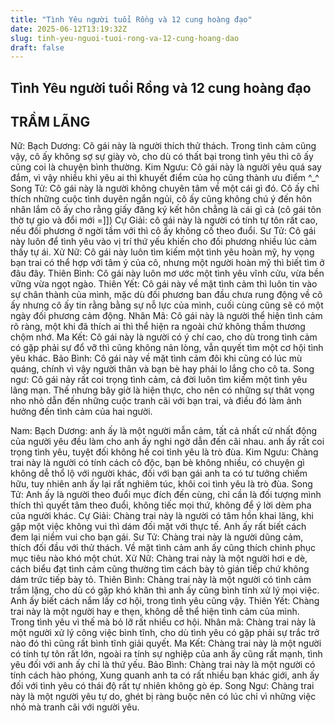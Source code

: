 ```yaml
---
title: "Tình Yêu người tuổi Rồng và 12 cung hoàng đạo"
date: 2025-06-12T13:19:32Z
slug: tinh-yeu-nguoi-tuoi-rong-va-12-cung-hoang-dao
draft: false
---
```


## Tình Yêu người tuổi Rồng và 12 cung hoàng đạo

## TRẦM LÃNG

Nữ:
Bạch Dương: Cô gái này là người thích thử thách. Trong tình cảm cũng vậy, cô ấy không sợ sự giày vò, cho dù có thất bại trong tình yêu thì cô ấy cũng coi là chuyện bình thường.
Kim Ngưu: Cô gái này là người yêu quá say đắm, vì vậy nhiều khi yêu ai thì khuyết điểm của họ cũng thành ưu điểm ^_^
Song Tử: Cô gái này là người không chuyên tâm về một cái gì đó. Cô ấy chỉ thích những cuộc tình duyên ngắn ngủi, cô ấy cũng không chú ý đến hôn nhân lắm cô ấy cho rằng giấy đăng ký kết hôn chẳng là cái gì cả (cô gái tôn thờ tự gio và đổi mới =]])
Cự Giải: cô gái này là người có tính tự tôn rất cao, nếu đối phương ở ngời tầm với thì cô ấy không cố theo đuổi.
Sư Tử: Cô gái này luôn để tình yêu vào vị trí thứ yếu khiến cho đối phương nhiều lúc cảm thấy tự ái.
Xử Nữ: Cô gái này luôn tìm kiếm một tình yêu hoàn mỹ, hy vọng bạn trai có thể hợp với tâm ý của cô, nhưng một người hoàn mỹ thì biết tìm ở đâu đây.
Thiên Bình: Cô gái này luôn mơ ước một tình yêu vĩnh cửu, vừa bền vững vừa ngọt ngào.
Thiên Yết: Cô gái này về mặt tình cảm thì luôn tin vào sự chân thành của mình, mặc dù đối phương ban đầu chưa rung động về cô ấy nhưng cô ấy tin rằng bằng sự nỗ lực của mình, cuối cùng cũng sẽ có một ngày đối phương cảm động.
Nhân Mã: Cô gái này là người thể hiện tình cảm rõ ràng, một khi đã thích ai thì thể hiện ra ngoài chứ không thầm thương chộm nhớ.
Ma Kết: Cô gái này là người có ý chí cao, cho dù trong tình cảm có gặp phải sự đổ vỡ thì cũng không nản lòng, vẫn quyết tìm một cơ hội tình yêu khác.
Bảo Bình: Cô gái này về mặt tình cảm đôi khi cũng có lúc mù quáng, chính vì vậy người thân và bạn bè hay phải lo lắng cho cô ta.
Song ngư: Cô gái này rất coi trọng tình cảm, cả đời luôn tìm kiếm một tình yêu lãng mạn. Thế nhưng bây giờ là hiện thực, cho nên có những sự thât vọng nho nhỏ dẫn đến những cuộc tranh cãi với bạn trai, và điều đó làm ảnh hưởng đến tình cảm của hai người.
 
Nam:
Bạch Dương: anh ấy là một người mẫn cảm, tất cả nhất cử nhất động của người yêu đều làm cho anh ấy nghi ngờ dẫn đến cãi nhau. anh ấy rất coi trọng tình yêu, tuyệt đối không hề coi tình yêu là trò đùa.
Kim Ngưu: Chàng trai này là người có tính cách cô độc, bạn bè không nhiều, có chuyện gì không dễ thổ lộ với người khác, đối với bạn gái anh ta có tư tưởng chiếm hữu, tuy nhiên anh ấy lại rất nghiêm túc, khôi coi tình yêu là trò đùa.
Song Tử: Anh ấy là người theo đuổi mục đích đến cùng, chỉ cần là đối tượng mình thích thì quyết tâm theo đuổi, không tiếc mọi thứ, không để ý lời dèm pha của người khác.
Cự Giải: Chàng trai này là người có tâm hồn khai lãng, khi gặp một việc không vui thì dám đối mặt với thực tế. Anh ấy rất biết cách đem lại niềm vui cho bạn gái.
Sư Tử: Chàng trai này là người dũng cảm, thích đối đầu với thử thách. Về mặt tình cảm anh ấy cũng thích chinh phục mục tiêu nào khó một chút.
Xử Nữ: Chàng trai này là một người hơi e dè, cách biểu đạt tình cảm cũng thường tìm cách bày tỏ gián tiếp chứ không dám trức tiếp bày tỏ.
Thiên Bình: Chàng trai này là một người có tình cảm trầm lặng, cho dù có gặp khó khăn thì anh ấy cũng bình tĩnh xử lý mọi việc. Anh ấy biết cách nắm lấy cơ hội, trong tình yêu cũng vậy.
Thiên Yết: Chàng trai này là một người hay e thẹn, không dễ thể hiện tình cảm của mình. Trong tình yêu vì thế mà bỏ lỡ rất nhiều cơ hội.
Nhân mã: Chàng trai này là một người xử lý công việc bình tĩnh, cho dù tình yêu có gặp phải sự trắc trở nào đó thì cũng rất bình tĩnh giải quyết.
Ma Kết: Chàng trai này là một người có tính tự tôn rất lớn, ngoài ra tính sự nghiệp của anh ấy cũng rất mạnh, tình yêu đối với anh ấy chỉ là thứ yếu.
Bảo Bình: Chàng trai này là một người có tính cách hào phóng, Xung quanh anh ta có rất nhiều bạn khác giới, anh ấy đối với tình yêu có thái độ rất tự nhiên không gò ép.
Song Ngư: Chàng trai này là một người yêu tự do, ghét bị ràng buộc nên có lúc chỉ vì những việc nhỏ mà tranh cãi với người yêu.